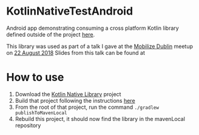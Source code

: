 # KotlinNativeTestAndroid
Android app demonstrating consuming a cross platform Kotlin library defined outside of the project [here](https://github.com/bridgeri127/KotlinNativeTestLibrary).

This library was used as part of a talk I gave at the [Mobilize Dublin](https://www.meetup.com/Mobilize-Dublin/) meetup on [22 August 2018](https://www.meetup.com/Mobilize-Dublin/events/lnsxzpyxlbdc/)
Slides from this talk can be found at 

# How to use
1. Download the [Kotlin Native Library](https://github.com/bridgeri127/KotlinNativeTestLibrary) project
2. Build that project following the instructions [here](https://github.com/bridgeri127/KotlinNativeTestLibrary/blob/master/README.md)
3. From the root of that project, run the command `./gradlew publishToMavenLocal`
4. Rebuild this project, it should now find the library in the mavenLocal repository
